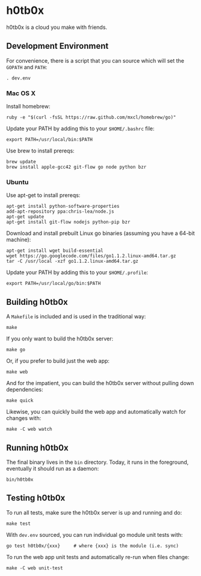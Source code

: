 # h0tb0x

h0tb0x is a cloud you make with friends.

## Development Environment

For convenience, there is a script that you can source which will set the `GOPATH` and `PATH`:
```
. dev.env
```

### Mac OS X

Install homebrew:

```
ruby -e "$(curl -fsSL https://raw.github.com/mxcl/homebrew/go)"
```

Update your PATH by adding this to your `$HOME/.bashrc` file:

```
export PATH=/usr/local/bin:$PATH
```

Use brew to install prereqs:
```
brew update
brew install apple-gcc42 git-flow go node python bzr
```

### Ubuntu

Use apt-get to install prereqs:
```
apt-get install python-software-properties
add-apt-repository ppa:chris-lea/node.js
apt-get update
apt-get install git-flow nodejs python-pip bzr
```

Download and install prebuilt Linux go binaries (assuming you have a 64-bit machine):
```
apt-get install wget build-essential
wget https://go.googlecode.com/files/go1.1.2.linux-amd64.tar.gz
tar -C /usr/local -xzf go1.1.2.linux-amd64.tar.gz
```

Update your PATH by adding this to your `$HOME/.profile`:
```
export PATH=/usr/local/go/bin:$PATH
```

## Building h0tb0x

A `Makefile` is included and is used in the traditional way:
```
make
```

If you only want to build the h0tb0x server:
```
make go
```

Or, if you prefer to build just the web app:
```
make web
```

And for the impatient, you can build the h0tb0x server without pulling down dependencies:
```
make quick
```

Likewise, you can quickly build the web app and automatically watch for changes with:
```
make -C web watch
```

## Running h0tb0x

The final binary lives in the `bin` directory. 
Today, it runs in the foreground, eventually it should run as a daemon:

```
bin/h0tb0x
```

## Testing h0tb0x

To run all tests, make sure the h0tb0x server is up and running and do:
```
make test
```

With `dev.env` sourced, you can run individual go module unit tests with:
```
go test h0tb0x/{xxx}     # where {xxx} is the module (i.e. sync)
```

To run the web app unit tests and automatically re-run when files change:
```
make -C web unit-test
```

